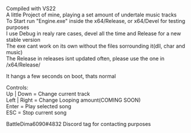 Compiled with VS22  
A little Project of mine, playing a set amount of undertale music tracks  
To Start run "Engine.exe" inside the x64/Release, or x64/Devel for testing purposes  
I use Debug in realy rare cases, devel all the time and Release for a new stable version  
The exe cant work on its own without the files sorrounding it(dll, char and music)  
The Release in releases isnt updated often, please use the one in /x64/Release/  

It hangs a few seconds on boot, thats normal


Controls:  
Up | Down    =  Change current track  
Left | Right =  Change Looping amount(COMING SOON)  
Enter        =  Play selected song  
ESC          =  Stop current song  

BattleDima6090#4832  Discord tag for contacting purposes
